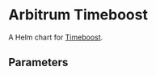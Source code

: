 # Arbitrum Timeboost

A Helm chart for [Timeboost](https://forum.arbitrum.foundation/t/constitutional-aip-proposal-to-adopt-timeboost-a-new-transaction-ordering-policy/25167).

## Parameters

